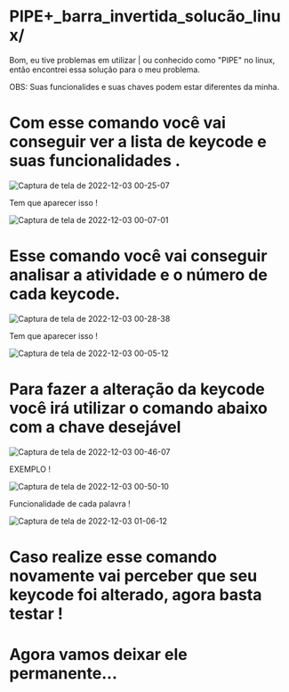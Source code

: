 # PIPE+_barra_invertida_solucão_linux/


Bom, eu tive problemas em utilizar | ou conhecido como "PIPE" no linux, então encontrei essa solução para o meu problema.


OBS: Suas funcionalides e suas chaves podem estar diferentes da minha.

# Com esse comando você vai conseguir ver a lista de keycode e suas funcionalidades .

![Captura de tela de 2022-12-03 00-25-07](https://user-images.githubusercontent.com/115439232/205420488-c9223592-c3b6-4a97-813a-85af0c9ebddb.png) 

Tem que aparecer isso !

![Captura de tela de 2022-12-03 00-07-01](https://user-images.githubusercontent.com/115439232/205420158-8f4f2759-ccd4-4a90-a02d-231f668e3b18.png)

# Esse comando você vai conseguir analisar a atividade e o número de cada keycode.

![Captura de tela de 2022-12-03 00-28-38](https://user-images.githubusercontent.com/115439232/205420836-e60cc903-ee16-4661-8d60-0148736ea728.png)

Tem que aparecer isso !

![Captura de tela de 2022-12-03 00-05-12](https://user-images.githubusercontent.com/115439232/205420882-db283e89-b6e9-4ba3-9e44-ff4d02084d27.png)

# Para fazer a alteração da keycode você irá utilizar o comando abaixo com a chave desejável
![Captura de tela de 2022-12-03 00-46-07](https://user-images.githubusercontent.com/115439232/205421144-0a3b30fa-70ad-4dc3-8326-6cc72b12da34.png)

EXEMPLO !

![Captura de tela de 2022-12-03 00-50-10](https://user-images.githubusercontent.com/115439232/205421271-6b019235-9c08-4636-9c0c-ebbcc245725a.png)

Funcionalidade de cada palavra !

![Captura de tela de 2022-12-03 01-06-12](https://user-images.githubusercontent.com/115439232/205421940-ad3a2bb0-a91a-4603-b09d-9405efd27b7e.png)

# Caso realize esse comando novamente vai perceber que seu keycode foi alterado, agora basta testar !

# Agora vamos deixar ele permanente...
